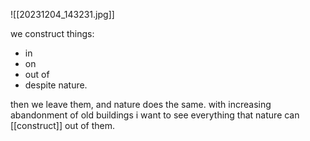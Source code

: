 ![[20231204_143231.jpg]]

we construct things:
* in
* on
* out of
* despite
nature.

then we leave them, and nature does the same.
with increasing abandonment of old buildings i want to see everything that nature can [[construct]] out of them.